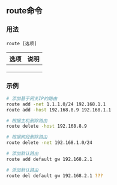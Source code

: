 ## route命令


### 用法
```
route [选项]
```

| 选项 | 说明 |
| --- | --- |
|  |  |
|  |  |
|  |  |

### 示例
```sh
# 添加基于网关IP的路由
route add -net 1.1.1.0/24 192.168.1.1
route add -host 192.168.8.9 192.168.1.1

# 根据主机删除路由
route delete -host 192.168.8.9

# 根据网段删除路由
route delete -net 192.168.1.0/24

# 添加默认路由
route add default gw 192.168.2.1

# 添加默认路由
route del default gw 192.168.2.1 ???

```